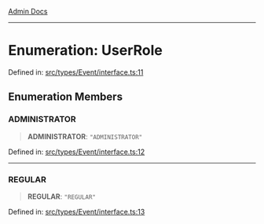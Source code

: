[Admin Docs](/)

***

# Enumeration: UserRole

Defined in: [src/types/Event/interface.ts:11](https://github.com/PalisadoesFoundation/talawa-admin/blob/main/src/types/Event/interface.ts#L11)

## Enumeration Members

### ADMINISTRATOR

> **ADMINISTRATOR**: `"ADMINISTRATOR"`

Defined in: [src/types/Event/interface.ts:12](https://github.com/PalisadoesFoundation/talawa-admin/blob/main/src/types/Event/interface.ts#L12)

***

### REGULAR

> **REGULAR**: `"REGULAR"`

Defined in: [src/types/Event/interface.ts:13](https://github.com/PalisadoesFoundation/talawa-admin/blob/main/src/types/Event/interface.ts#L13)
